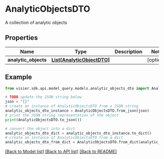 # AnalyticObjectsDTO

A collection of analytic objects

## Properties

Name | Type | Description | Notes
------------ | ------------- | ------------- | -------------
**analytic_objects** | [**List[AnalyticObjectDTO]**](AnalyticObjectDTO.md) |  | [optional] 

## Example

```python
from visier.sdk.api.model_query.models.analytic_objects_dto import AnalyticObjectsDTO

# TODO update the JSON string below
json = "{}"
# create an instance of AnalyticObjectsDTO from a JSON string
analytic_objects_dto_instance = AnalyticObjectsDTO.from_json(json)
# print the JSON string representation of the object
print(AnalyticObjectsDTO.to_json())

# convert the object into a dict
analytic_objects_dto_dict = analytic_objects_dto_instance.to_dict()
# create an instance of AnalyticObjectsDTO from a dict
analytic_objects_dto_from_dict = AnalyticObjectsDTO.from_dict(analytic_objects_dto_dict)
```
[[Back to Model list]](../README.md#documentation-for-models) [[Back to API list]](../README.md#documentation-for-api-endpoints) [[Back to README]](../README.md)


